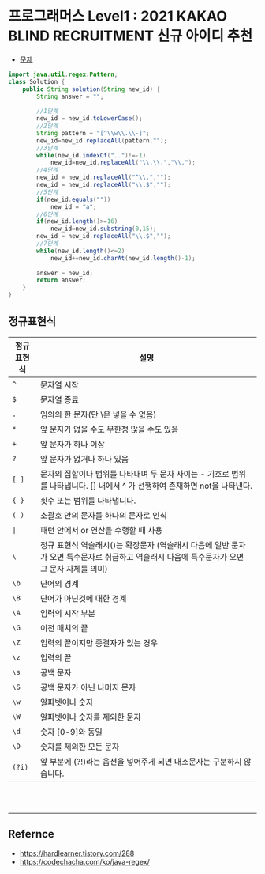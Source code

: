 # 프로그래머스 Level1 : 2021 KAKAO BLIND RECRUITMENT 신규 아이디 추천



- [문제](https://programmers.co.kr/learn/courses/30/lessons/72410)

```java
import java.util.regex.Pattern;
class Solution {
    public String solution(String new_id) {
        String answer = "";
        
        //1단계
        new_id = new_id.toLowerCase();
        //2단계 
        String pattern = "[^\\w\\.\\-]";
        new_id=new_id.replaceAll(pattern,"");        
        //3단계 
        while(new_id.indexOf("..")!=-1)
            new_id=new_id.replaceAll("\\.\\.","\\.");        
        //4단계
        new_id = new_id.replaceAll("^\\.","");
        new_id = new_id.replaceAll("\\.$","");    
        //5단계 
        if(new_id.equals(""))
            new_id = "a";
        //6단계 
        if(new_id.length()>=16)
            new_id=new_id.substring(0,15);
        new_id = new_id.replaceAll("\\.$","");
        //7단계       
        while(new_id.length()<=2)
            new_id+=new_id.charAt(new_id.length()-1);
            
        answer = new_id;
        return answer;
    }
}
```

## 정규표현식
|정규표현식| 설명|
|---|---|
|`^`   |문자열 시작|
|`$`   |문자열 종료|
|`.`   |임의의 한 문자(단 \은 넣을 수 없음)|
|`*`   |앞 문자가 없을 수도 무한정 많을 수도 있음|
|`+`   |앞 문자가 하나 이상|
|`?`   |앞 문자가 없거나 하나 있음|
|`[ ]` |문자의 집합이나 범위를 나타내며 두 문자 사이는 - 기호로 범위를 나타냅니다. [] 내에서 ^ 가 선행하여 존재하면 not을 나타낸다.|
|`{ }` |횟수 또는 범위를 나타냅니다.|
|`( )` |소괄호 안의 문자를 하나의 문자로 인식|
|`\|`   |패턴 안에서 or 연산을 수행할 때 사용|
|`\`	|정규 표현식 역슬래시(\)는 확장문자 (역슬래시 다음에 일반 문자가 오면 특수문자로 취급하고 역슬래시 다음에 특수문자가 오면 그 문자 자체를 의미)|
|`\b`	|단어의 경계|
|`\B`	|단어가 아닌것에 대한 경계|
|`\A`	|입력의 시작 부분|
|`\G`	|이전 매치의 끝|
|`\Z`	|입력의 끝이지만 종결자가 있는 경우|
|`\z`	|입력의 끝|
|`\s`	|공백 문자|
|`\S`	|공백 문자가 아닌 나머지 문자|
|`\w`	|알파벳이나 숫자|
|`\W`	|알파벳이나 숫자를 제외한 문자|
|`\d`	|숫자 [0-9]와 동일|
|`\D`	|숫자를 제외한 모든 문자|
|`(?i)`	|앞 부분에 (?!)라는 옵션을 넣어주게 되면 대소문자는 구분하지 않습니다.|


<br>
<br>

- - -
## Refernce
- <https://hardlearner.tistory.com/288>
- <https://codechacha.com/ko/java-regex/>
